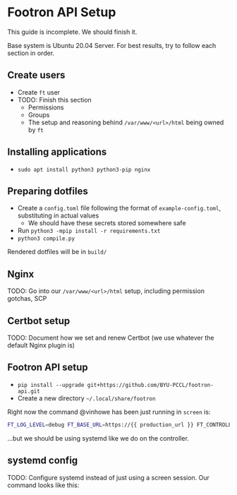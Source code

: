 # Footron API Setup

This guide is incomplete. We should finish it.

Base system is Ubuntu 20.04 Server. For best results, try to follow each section in order.

## Create users

- Create `ft` user
- TODO: Finish this section
  - Permissions
  - Groups
  - The setup and reasoning behind `/var/www/<url>/html` being owned by `ft`

## Installing applications

- `sudo apt install python3 python3-pip nginx`

## Preparing dotfiles

- Create a `config.toml` file following the format of `example-config.toml`, substituting in actual values
  - We should have these secrets stored somewhere safe
- Run `python3 -mpip install -r requirements.txt`
- `python3 compile.py`

Rendered dotfiles will be in `build/`

## Nginx

TODO: Go into our `/var/www/<url>/html` setup, including permission gotchas, SCP

## Certbot setup

TODO: Document how we set and renew Certbot (we use whatever the default Nginx plugin is)

## Footron API setup

- `pip install --upgrade git+https://github.com/BYU-PCCL/footron-api.git`
- Create a new directory `~/.local/share/footron`

Right now the command @vinhowe has been just running in `screen` is:
```sh
FT_LOG_LEVEL=debug FT_BASE_URL=https://{{ production_url }} FT_CONTROLLER_URL=http://{{ production_controller_api_url }} python3 -m uvicorn --ws-ping-interval 5 --ws-ping-timeout 5 footron_api.app:app
```
...but we should be using systemd like we do on the controller.

## systemd config

TODO: Configure systemd instead of just using a screen session. Our command looks like this:
